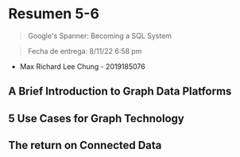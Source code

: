 # Resumen 5-6

> Google's Spanner: Becoming a SQL System

> Fecha de entrega: 8/11/22 6:58 pm

* Max Richard Lee Chung - 2019185076

## A Brief Introduction to Graph Data Platforms


## 5 Use Cases for Graph Technology


## The return on Connected Data

